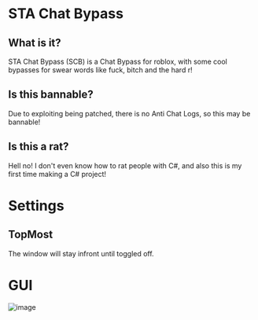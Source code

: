 # STA Chat Bypass
## What is it?
STA Chat Bypass (SCB) is a Chat Bypass for roblox, with some cool bypasses for swear words like fuck, bitch and the hard r!
## Is this bannable?
Due to exploiting being patched, there is no Anti Chat Logs, so this may be bannable!
## Is this a rat?
Hell no! I don't even know how to rat people with C#, and also this is my first time making a C# project!

# Settings
## TopMost
The window will stay infront until toggled off.

# GUI

![image](https://github.com/ScriptTestAdvanced/STA-Chat-Bypass/assets/118435231/58026e10-f9f6-4630-bb3e-33de931a7f00)

